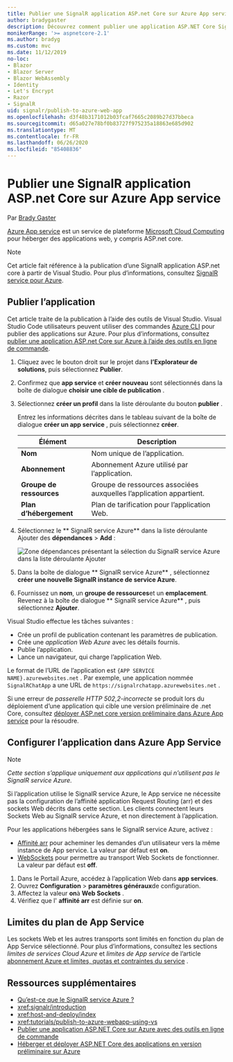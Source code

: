```yaml
---
title: Publier une SignalR application ASP.net Core sur Azure App service
author: bradygaster
description: Découvrez comment publier une application ASP.NET Core SignalR sur Azure App service.
monikerRange: '>= aspnetcore-2.1'
ms.author: bradyg
ms.custom: mvc
ms.date: 11/12/2019
no-loc:
- Blazor
- Blazor Server
- Blazor WebAssembly
- Identity
- Let's Encrypt
- Razor
- SignalR
uid: signalr/publish-to-azure-web-app
ms.openlocfilehash: d3f48b3171012b03fcaf7665c2089b27d37bbeca
ms.sourcegitcommit: d65a027e78bf0b83727f975235a18863e685d902
ms.translationtype: MT
ms.contentlocale: fr-FR
ms.lasthandoff: 06/26/2020
ms.locfileid: "85408836"
---
```

# <a name="publish-an-aspnet-core-signalr-app-to-azure-app-service"></a>Publier une SignalR application ASP.net Core sur Azure App service

Par [Brady Gaster](https://twitter.com/bradygaster)

[Azure App service](/azure/app-service/app-service-web-overview) est un service de plateforme [Microsoft Cloud Computing](https://azure.microsoft.com/) pour héberger des applications web, y compris ASP.net core.

> [!NOTE]
> Cet article fait référence à la publication d’une SignalR application ASP.net core à partir de Visual Studio. Pour plus d’informations, consultez [ SignalR service pour Azure](https://azure.microsoft.com/services/signalr-service).

## <a name="publish-the-app"></a>Publier l’application

Cet article traite de la publication à l’aide des outils de Visual Studio. Visual Studio Code utilisateurs peuvent utiliser des commandes [Azure CLI](/cli/azure) pour publier des applications sur Azure. Pour plus d’informations, consultez [publier une application ASP.net Core sur Azure à l’aide des outils en ligne de commande](/azure/app-service/app-service-web-get-started-dotnet).

1. Cliquez avec le bouton droit sur le projet dans **l’Explorateur de solutions**, puis sélectionnez **Publier**.

1. Confirmez que **app service** et **créer nouveau** sont sélectionnés dans la boîte de dialogue **choisir une cible de publication** .

1. Sélectionnez **créer un profil** dans la liste déroulante du bouton **publier** .

   Entrez les informations décrites dans le tableau suivant de la boîte de dialogue **créer un app service** , puis sélectionnez **créer**.

   | Élément               | Description |
   | ------------------ | ----------- |
   | **Nom**           | Nom unique de l’application. |
   | **Abonnement**   | Abonnement Azure utilisé par l’application. |
   | **Groupe de ressources** | Groupe de ressources associées auxquelles l’application appartient. |
   | **Plan d’hébergement**   | Plan de tarification pour l’application Web. |

1. Sélectionnez le ** SignalR service Azure** dans la liste déroulante Ajouter des **dépendances**  >  **Add** :

   ![Zone dépendances présentant la sélection du SignalR service Azure dans la liste déroulante Ajouter](publish-to-azure-web-app/_static/signalr-service-dependency.png)

1. Dans la boîte de dialogue ** SignalR service Azure** , sélectionnez **créer une nouvelle SignalR instance de service Azure**.

1. Fournissez un **nom**, un **groupe de ressources**et un **emplacement**. Revenez à la boîte de dialogue ** SignalR service Azure** , puis sélectionnez **Ajouter**.

Visual Studio effectue les tâches suivantes :

* Crée un profil de publication contenant les paramètres de publication.
* Crée une *application Web Azure* avec les détails fournis.
* Publie l’application.
* Lance un navigateur, qui charge l’application Web.

Le format de l’URL de l’application est `{APP SERVICE NAME}.azurewebsites.net` . Par exemple, une application nommée `SignalRChatApp` a une URL de `https://signalrchatapp.azurewebsites.net` .

Si une erreur de *passerelle HTTP 502,2-incorrecte* se produit lors du déploiement d’une application qui cible une version préliminaire de .net Core, consultez [déployer ASP.net core version préliminaire dans Azure App service](xref:host-and-deploy/azure-apps/index#deploy-aspnet-core-preview-release-to-azure-app-service) pour la résoudre.

## <a name="configure-the-app-in-azure-app-service"></a>Configurer l’application dans Azure App Service

> [!NOTE]
> *Cette section s’applique uniquement aux applications qui n’utilisent pas le SignalR service Azure.*
>
> Si l’application utilise le SignalR service Azure, le App service ne nécessite pas la configuration de l’affinité application Request Routing (arr) et des sockets Web décrits dans cette section. Les clients connectent leurs Sockets Web au SignalR service Azure, et non directement à l’application.

Pour les applications hébergées sans le SignalR service Azure, activez :

* [Affinité arr](https://azure.github.io/AppService/2016/05/16/Disable-Session-affinity-cookie-(ARR-cookie)-for-Azure-web-apps.html) pour acheminer les demandes d’un utilisateur vers la même instance de App service. La valeur par défaut est **on**.
* [WebSockets](xref:fundamentals/websockets) pour permettre au transport Web Sockets de fonctionner. La valeur par défaut est **off**.

1. Dans le Portail Azure, accédez à l’application Web dans **app services**.
1. Ouvrez **Configuration**  >  **paramètres généraux**de configuration.
1. Affectez la valeur **on**à **Web Sockets** .
1. Vérifiez que l' **affinité arr** est définie sur **on**.

## <a name="app-service-plan-limits"></a>Limites du plan de App Service

Les sockets Web et les autres transports sont limités en fonction du plan de App Service sélectionné. Pour plus d’informations, consultez les sections *limites de services Cloud Azure* et *limites de App service* de l’article [abonnement Azure et limites, quotas et contraintes du service](/azure/azure-subscription-service-limits#app-service-limits) .

## <a name="additional-resources"></a>Ressources supplémentaires

* [Qu’est-ce que le SignalR service Azure ?](/azure/azure-signalr/signalr-overview)
* <xref:signalr/introduction>
* <xref:host-and-deploy/index>
* <xref:tutorials/publish-to-azure-webapp-using-vs>
* [Publier une application ASP.NET Core sur Azure avec des outils en ligne de commande](/azure/app-service/app-service-web-get-started-dotnet)
* [Héberger et déployer ASP.NET Core des applications en version préliminaire sur Azure](xref:host-and-deploy/azure-apps/index#deploy-aspnet-core-preview-release-to-azure-app-service)
